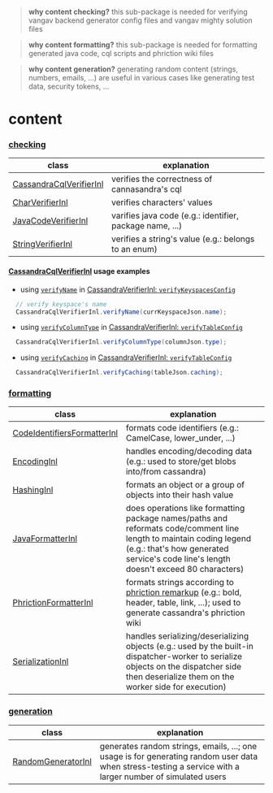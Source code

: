 
> **why content checking?** this sub-package is needed for verifying vangav backend generator config files and vangav mighty solution files

> **why content formatting?** this sub-package is needed for formatting generated java code, cql scripts and phriction wiki files

> **why content generation?** generating random content (strings, numbers, emails, ...) are useful in various cases like generating test data, security tokens, ...

# content

### [checking](https://github.com/vangav/vos_backend/tree/master/src/com/vangav/backend/content/checking)

| class | explanation |
| ----- | ----------- |
| [CassandraCqlVerifierInl](https://github.com/vangav/vos_backend/blob/master/src/com/vangav/backend/content/checking/CassandraCqlVerifierInl.java) | verifies the correctness of cannasandra's cql |
| [CharVerifierInl](https://github.com/vangav/vos_backend/blob/master/src/com/vangav/backend/content/checking/CharVerifierInl.java) | verifies characters' values |
| [JavaCodeVerifierInl](https://github.com/vangav/vos_backend/blob/master/src/com/vangav/backend/content/checking/JavaCodeVerifierInl.java) | varifies java code (e.g.: identifier, package name, ...) |
| [StringVerifierInl](https://github.com/vangav/vos_backend/blob/master/src/com/vangav/backend/content/checking/StringVerifierInl.java) | verifies a string's value (e.g.: belongs to an enum) |

#### [CassandraCqlVerifierInl](https://github.com/vangav/vos_backend/blob/master/src/com/vangav/backend/content/checking/CassandraCqlVerifierInl.java) usage examples

+ using [`verifyName`](https://github.com/vangav/vos_backend/blob/master/src/com/vangav/backend/content/checking/CassandraCqlVerifierInl.java#L81) in [CassandraVerifierInl: `verifyKeyspacesConfig`](https://github.com/vangav/vos_backend/blob/master/src/com/vangav/backend/cassandra/keyspaces_generator/CassandraVerifierInl.java#L114)

```java
  // verify keyspace's name
  CassandraCqlVerifierInl.verifyName(currKeyspaceJson.name);
```

+ using [`verifyColumnType`](https://github.com/vangav/vos_backend/blob/master/src/com/vangav/backend/content/checking/CassandraCqlVerifierInl.java#L149) in [CassandraVerifierInl: `verifyTableConfig`](https://github.com/vangav/vos_backend/blob/master/src/com/vangav/backend/cassandra/keyspaces_generator/CassandraVerifierInl.java#L203)

```java
  CassandraCqlVerifierInl.verifyColumnType(columnJson.type);
```

+ using [`verifyCaching`](https://github.com/vangav/vos_backend/blob/master/src/com/vangav/backend/content/checking/CassandraCqlVerifierInl.java#L428) in [CassandraVerifierInl: `verifyTableConfig`](https://github.com/vangav/vos_backend/blob/master/src/com/vangav/backend/cassandra/keyspaces_generator/CassandraVerifierInl.java#L321)

```java
  CassandraCqlVerifierInl.verifyCaching(tableJson.caching);
```



### [formatting](https://github.com/vangav/vos_backend/tree/master/src/com/vangav/backend/content/formatting)

| class | explanation |
| ----- | ----------- |
| [CodeIdentifiersFormatterInl](https://github.com/vangav/vos_backend/blob/master/src/com/vangav/backend/content/formatting/CodeIdentifiersFormatterInl.java) | formats code identifiers (e.g.: CamelCase, lower_under, ...) |
| [EncodingInl](https://github.com/vangav/vos_backend/blob/master/src/com/vangav/backend/content/formatting/EncodingInl.java) | handles encoding/decoding data (e.g.: used to store/get blobs into/from cassandra) |
| [HashingInl](https://github.com/vangav/vos_backend/blob/master/src/com/vangav/backend/content/formatting/HashingInl.java) | formats an object or a group of objects into their hash value |
| [JavaFormatterInl](https://github.com/vangav/vos_backend/blob/master/src/com/vangav/backend/content/formatting/JavaFormatterInl.java) | does operations like formatting package names/paths and reformats code/comment line length to maintain coding legend (e.g.: that's how generated service's code line's length doesn't exceed 80 characters) |
| [PhrictionFormatterInl](https://github.com/vangav/vos_backend/blob/master/src/com/vangav/backend/content/formatting/PhrictionFormatterInl.java) | formats strings according to [phriction remarkup](https://secure.phabricator.com/book/phabricator/article/remarkup/) (e.g.: bold, header, table, link, ...); used to generate cassandra's phriction wiki |
| [SerializationInl](https://github.com/vangav/vos_backend/blob/master/src/com/vangav/backend/content/formatting/SerializationInl.java) | handles serializing/deserializing objects (e.g.: used by the built-in dispatcher-worker to serialize objects on the dispatcher side then deserialize them on the worker side for execution) |

### [generation](https://github.com/vangav/vos_backend/tree/master/src/com/vangav/backend/content/generation)

| class | explanation |
| ----- | ----------- |
| [RandomGeneratorInl](https://github.com/vangav/vos_backend/blob/master/src/com/vangav/backend/content/generation/RandomGeneratorInl.java) | generates random strings, emails, ...; one usage is for generating random user data when stress-testing a service with a larger number of simulated users |
